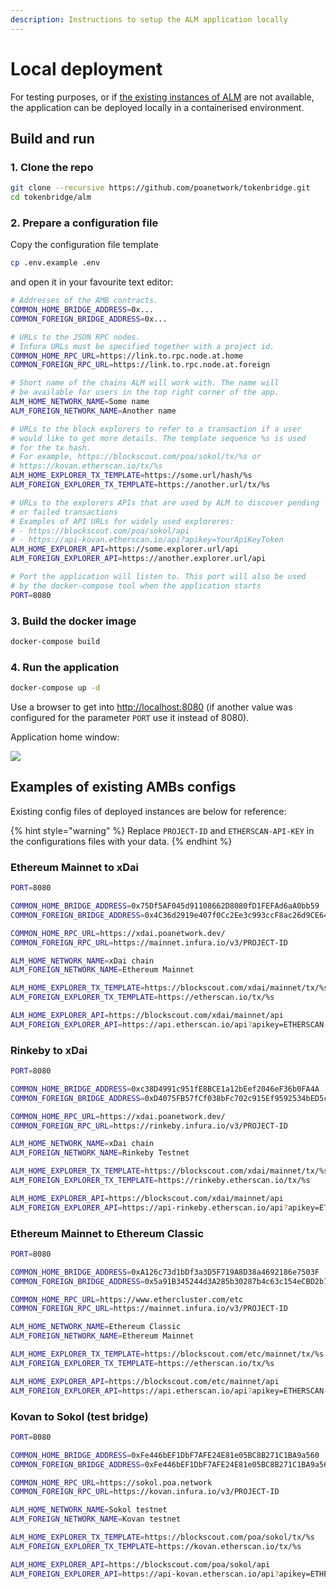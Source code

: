 ```yaml
---
description: Instructions to setup the ALM application locally
---
```


# Local deployment

For testing purposes, or if [the existing instances of ALM](https://docs.tokenbridge.net/about-tokenbridge/components/amb-live-monitoring-application#existing-alm-instances) are not available, the application can be deployed locally in a containerised environment.

## Build and run

### 1. Clone the repo

```bash
git clone --recursive https://github.com/poanetwork/tokenbridge.git
cd tokenbridge/alm
```

### 2. Prepare a configuration file

Copy the configuration file template

```bash
cp .env.example .env
```

and open it in your favourite text editor:

```bash
# Addresses of the AMB contracts.
COMMON_HOME_BRIDGE_ADDRESS=0x...
COMMON_FOREIGN_BRIDGE_ADDRESS=0x...

# URLs to the JSON RPC nodes.
# Infura URLs must be specified together with a project id.
COMMON_HOME_RPC_URL=https://link.to.rpc.node.at.home
COMMON_FOREIGN_RPC_URL=https://link.to.rpc.node.at.foreign

# Short name of the chains ALM will work with. The name will
# be available for users in the top right corner of the app.
ALM_HOME_NETWORK_NAME=Some name 
ALM_FOREIGN_NETWORK_NAME=Another name

# URLs to the block explorers to refer to a transaction if a user
# would like to get more details. The template sequence %s is used
# for the tx hash.
# For example, https://blockscout.com/poa/sokol/tx/%s or
# https://kovan.etherscan.io/tx/%s
ALM_HOME_EXPLORER_TX_TEMPLATE=https://some.url/hash/%s
ALM_FOREIGN_EXPLORER_TX_TEMPLATE=https://another.url/tx/%s

# URLs to the explorers APIs that are used by ALM to discover pending
# or failed transactions
# Examples of API URLs for widely used exploreres:
# - https://blockscout.com/poa/sokol/api
# - https://api-kovan.etherscan.io/api?apikey=YourApiKeyToken
ALM_HOME_EXPLORER_API=https://some.explorer.url/api
ALM_FOREIGN_EXPLORER_API=https://another.explorer.url/api

# Port the application will listen to. This port will also be used
# by the docker-compose tool when the application starts
PORT=8080
```

### 3. Build the docker image

```bash
docker-compose build
```

### 4. Run the application

```bash
docker-compose up -d
```

Use a browser to get into [http://localhost:8080](http://localhost:8080/) \(if another value was configured for the parameter `PORT` use it instead of 8080\).

Application home window:

![](../../../.gitbook/assets/image%20%2856%29.png)

## Examples of existing AMBs configs

Existing config files of deployed instances are below for reference:

{% hint style="warning" %}
Replace `PROJECT-ID` and `ETHERSCAN-API-KEY` in the configurations files with your data.
{% endhint %}

### Ethereum Mainnet to xDai

```bash
PORT=8080

COMMON_HOME_BRIDGE_ADDRESS=0x75Df5AF045d91108662D8080fD1FEFAd6aA0bb59
COMMON_FOREIGN_BRIDGE_ADDRESS=0x4C36d2919e407f0Cc2Ee3c993ccF8ac26d9CE64e

COMMON_HOME_RPC_URL=https://xdai.poanetwork.dev/
COMMON_FOREIGN_RPC_URL=https://mainnet.infura.io/v3/PROJECT-ID

ALM_HOME_NETWORK_NAME=xDai chain
ALM_FOREIGN_NETWORK_NAME=Ethereum Mainnet

ALM_HOME_EXPLORER_TX_TEMPLATE=https://blockscout.com/xdai/mainnet/tx/%s
ALM_FOREIGN_EXPLORER_TX_TEMPLATE=https://etherscan.io/tx/%s

ALM_HOME_EXPLORER_API=https://blockscout.com/xdai/mainnet/api
ALM_FOREIGN_EXPLORER_API=https://api.etherscan.io/api?apikey=ETHERSCAN-API-KEY
```

### Rinkeby to xDai

```bash
PORT=8080

COMMON_HOME_BRIDGE_ADDRESS=0xc38D4991c951fE8BCE1a12bEef2046eF36b0FA4A
COMMON_FOREIGN_BRIDGE_ADDRESS=0xD4075FB57fCf038bFc702c915Ef9592534bED5c1

COMMON_HOME_RPC_URL=https://xdai.poanetwork.dev/
COMMON_FOREIGN_RPC_URL=https://rinkeby.infura.io/v3/PROJECT-ID

ALM_HOME_NETWORK_NAME=xDai chain
ALM_FOREIGN_NETWORK_NAME=Rinkeby Testnet

ALM_HOME_EXPLORER_TX_TEMPLATE=https://blockscout.com/xdai/mainnet/tx/%s
ALM_FOREIGN_EXPLORER_TX_TEMPLATE=https://rinkeby.etherscan.io/tx/%s

ALM_HOME_EXPLORER_API=https://blockscout.com/xdai/mainnet/api
ALM_FOREIGN_EXPLORER_API=https://api-rinkeby.etherscan.io/api?apikey=ETHERSCAN-API-KEY
```

### Ethereum Mainnet to Ethereum Classic

```bash
PORT=8080

COMMON_HOME_BRIDGE_ADDRESS=0xA126c73d1bDf3a3D5F719A8D38a4692186e7503F
COMMON_FOREIGN_BRIDGE_ADDRESS=0x5a91B345244d3A285b30287b4c63c154eCBD2b7e

COMMON_HOME_RPC_URL=https://www.ethercluster.com/etc
COMMON_FOREIGN_RPC_URL=https://mainnet.infura.io/v3/PROJECT-ID

ALM_HOME_NETWORK_NAME=Ethereum Classic
ALM_FOREIGN_NETWORK_NAME=Ethereum Mainnet

ALM_HOME_EXPLORER_TX_TEMPLATE=https://blockscout.com/etc/mainnet/tx/%s
ALM_FOREIGN_EXPLORER_TX_TEMPLATE=https://etherscan.io/tx/%s

ALM_HOME_EXPLORER_API=https://blockscout.com/etc/mainnet/api
ALM_FOREIGN_EXPLORER_API=https://api.etherscan.io/api?apikey=ETHERSCAN-API-KEY
```

### Kovan to Sokol \(test bridge\)

```bash
PORT=8080

COMMON_HOME_BRIDGE_ADDRESS=0xFe446bEF1DbF7AFE24E81e05BC8B271C1BA9a560
COMMON_FOREIGN_BRIDGE_ADDRESS=0xFe446bEF1DbF7AFE24E81e05BC8B271C1BA9a560

COMMON_HOME_RPC_URL=https://sokol.poa.network
COMMON_FOREIGN_RPC_URL=https://kovan.infura.io/v3/PROJECT-ID

ALM_HOME_NETWORK_NAME=Sokol testnet
ALM_FOREIGN_NETWORK_NAME=Kovan testnet

ALM_HOME_EXPLORER_TX_TEMPLATE=https://blockscout.com/poa/sokol/tx/%s
ALM_FOREIGN_EXPLORER_TX_TEMPLATE=https://kovan.etherscan.io/tx/%s

ALM_HOME_EXPLORER_API=https://blockscout.com/poa/sokol/api
ALM_FOREIGN_EXPLORER_API=https://api-kovan.etherscan.io/api?apikey=ETHERSCAN-API-KEY
```

